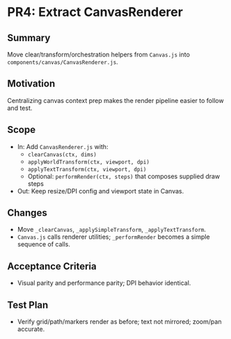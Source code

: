 # PR4: Extract CanvasRenderer

## Summary
Move clear/transform/orchestration helpers from `Canvas.js` into `components/canvas/CanvasRenderer.js`.

## Motivation
Centralizing canvas context prep makes the render pipeline easier to follow and test.

## Scope
- In: Add `CanvasRenderer.js` with:
  - `clearCanvas(ctx, dims)`
  - `applyWorldTransform(ctx, viewport, dpi)`
  - `applyTextTransform(ctx, viewport, dpi)`
  - Optional: `performRender(ctx, steps)` that composes supplied draw steps
- Out: Keep resize/DPI config and viewport state in Canvas.

## Changes
- Move `_clearCanvas`, `_applySimpleTransform`, `_applyTextTransform`.
- `Canvas.js` calls renderer utilities; `_performRender` becomes a simple sequence of calls.

## Acceptance Criteria
- Visual parity and performance parity; DPI behavior identical.

## Test Plan
- Verify grid/path/markers render as before; text not mirrored; zoom/pan accurate.

